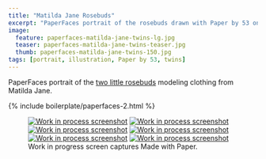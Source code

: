 ```yaml
---
title: "Matilda Jane Rosebuds"
excerpt: "PaperFaces portrait of the rosebuds drawn with Paper by 53 on an iPad."
image: 
  feature: paperfaces-matilda-jane-twins-lg.jpg
  teaser: paperfaces-matilda-jane-twins-teaser.jpg
  thumb: paperfaces-matilda-jane-twins-150.jpg
tags: [portrait, illustration, Paper by 53, twins]
---
```


PaperFaces portrait of the [two little rosebuds](http://2littlerosebuds.com/2014/04/24/matilda-jane-spring-clothing-review-giveaway-ends/) modeling clothing from Matilda Jane.

{% include boilerplate/paperfaces-2.html %}

<figure class="third">
	<a href="{{ site.url }}/images/paperfaces-mj-twins-process-1-lg.jpg"><img src="{{ site.url }}/images/paperfaces-mj-twins-process-1-600.jpg" alt="Work in process screenshot"></a>
	<a href="{{ site.url }}/images/paperfaces-mj-twins-process-2-lg.jpg"><img src="{{ site.url }}/images/paperfaces-mj-twins-process-2-600.jpg" alt="Work in process screenshot"></a>
	<a href="{{ site.url }}/images/paperfaces-mj-twins-process-3-lg.jpg"><img src="{{ site.url }}/images/paperfaces-mj-twins-process-3-600.jpg" alt="Work in process screenshot"></a>
	<a href="{{ site.url }}/images/paperfaces-mj-twins-process-4-lg.jpg"><img src="{{ site.url }}/images/paperfaces-mj-twins-process-4-600.jpg" alt="Work in process screenshot"></a>
	<a href="{{ site.url }}/images/paperfaces-mj-twins-process-5-lg.jpg"><img src="{{ site.url }}/images/paperfaces-mj-twins-process-5-600.jpg" alt="Work in process screenshot"></a>
	<a href="{{ site.url }}/images/paperfaces-mj-twins-process-6-lg.jpg"><img src="{{ site.url }}/images/paperfaces-mj-twins-process-6-600.jpg" alt="Work in process screenshot"></a>
	<figcaption>Work in progress screen captures Made with Paper.</figcaption>
</figure>